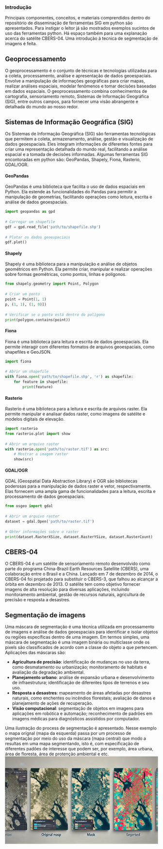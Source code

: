 ### Introdução
Principais componentes, conceitos, e materiais comprendidos dentro do repositório de disseminação de ferramentas SIG em python são apresentados. Para instigar o leitor já são mostrados exemplos sucintos de uso das ferramentas python. Há espaço também para uma explanação acerca do satélite CBERS-04. Uma introdução à tecnica de segmentação de imagens é feita.

## Geoprocessamento
O geoprocessamento é o conjunto de técnicas e tecnologias utilizadas para a coleta, processamento, análise e apresentação de dados geoespaciais. Envolve a manipulação de informações geográficas para criar mapas, realizar análises espaciais, modelar fenômenos e tomar decisões baseadas em dados espaciais. O geoprocessamento combina conhecimentos de cartografia, sensoriamento remoto, Sistemas de Informação Geográfica (SIG), entre outros campos, para fornecer uma visão abrangente e detalhada do mundo ao nosso redor.

## Sistemas de Informação Geográfica (SIG)
Os Sistemas de Informação Geográfica (SIG) são ferramentas tecnológicas que permitem a coleta, armazenamento, análise, gestão e visualização de dados geoespaciais. Eles integram informações de diferentes fontes para criar uma representação detalhada do mundo real, facilitando a análise espacial e a tomada de decisões informadas. Algumas ferramentas SIG encontoradas em python são: GeoPandas, Shapely, Fiona, Rasterio, GDAL/OGR.

#### GeoPandas
GeoPandas é uma biblioteca que facilita o uso de dados espaciais em Python. Ela estende as funcionalidades do Pandas para permitir a manipulação de geometrias, facilitando operações como leitura, escrita e análise de dados geoespaciais.

```python 
import geopandas as gpd

# Carregar um shapefile
gdf = gpd.read_file('path/to/shapefile.shp')

# Plotar os dados geoespaciais
gdf.plot()
```

#### Shapely
Shapely é uma biblioteca para a manipulação e análise de objetos geométricos em Python. Ela permite criar, manipular e realizar operações sobre formas geométricas, como pontos, linhas e polígonos.

```python
from shapely.geometry import Point, Polygon

# Criar um ponto
point = Point(1, 1)
p, (1, 1), (1, 0)])

# Verificar se o ponto está dentro do polígono
print(polygon.contains(point))
```

#### Fiona 
Fiona é uma biblioteca para leitura e escrita de dados geoespaciais. Ela permite interagir com diferentes formatos de arquivos geoespaciais, como shapefiles e GeoJSON.

```python
import fiona

# Abrir um shapefile
with fiona.open('path/to/shapefile.shp', 'r') as shapefile:
    for feature in shapefile:
        print(feature)
```

#### Rasterio
Rasterio é uma biblioteca para a leitura e escrita de arquivos raster. Ela permite manipular e analisar dados raster, como imagens de satélite e modelos digitais de elevação.

```python
import rasterio
from rasterio.plot import show

# Abrir um arquivo raster
with rasterio.open('path/to/raster.tif') as src:
    # Mostrar a imagem raster
    show(src)
```

#### GDAL/OGR
GDAL (Geospatial Data Abstraction Library) e OGR são bibliotecas poderosas para a manipulação de dados raster e vetor, respectivamente. Elas fornecem uma ampla gama de funcionalidades para a leitura, escrita e processamento de dados geoespaciais.

```python
from osgeo import gdal

# Abrir um arquivo raster
dataset = gdal.Open('path/to/raster.tif')

# Obter informações sobre o raster
print(dataset.RasterXSize, dataset.RasterYSize, dataset.RasterCount)

```

## CBERS-04
O CBERS-04 é um satélite de sensoriamento remoto desenvolvido como parte do programa China-Brazil Earth Resources Satellite (CBERS), uma colaboração entre o Brasil e a China. Lançado em 7 de dezembro de 2014, o CBERS-04 foi projetado para substituir o CBERS-3, que falhou ao alcançar a órbita em dezembro de 2013. O satélite tem como objetivo fornecer imagens de alta resolução para diversas aplicações, incluindo monitoramento ambiental, gestão de recursos naturais, agricultura de precisão e resposta a desastres.

## Segmentação de imagens
Uma máscara de segmentação é uma técnica utilizada em processamento de imagens e análise de dados geoespaciais para identificar e isolar objetos ou regiões específicas dentro de uma imagem. Em termos simples, uma máscara de segmentação é uma imagem binária ou multiclasse onde os pixels são classificados de acordo com a classe do objeto a que pertencem. Aplicações das máscaras são:
* **Agricultura de precisão**: identificação de mudanças no uso da terra, como desmatamento ou urbanização; monitoramento de habitats e avaliação da degradação ambiental.
* **Planejamento urbano**: análise de expansão urbana e desenvolvimento de infraestrutura; identificação de diferentes tipos de terrenos e seu uso.
* **Resposta a desastres**: mapeamento de áreas afetadas por desastres naturais, como enchentes ou incêndios florestais; avaliação de danos e planejamento de ações de recuperação.
* **Visão computacional**: segmentação de objetos em imagens para aplicações em robótica e automação; reconhecimento de padrões em imagens médicas para diagnósticos assistidos por computador.

Uma ilustração do process de segmentação é apresentado. Nesse exemplo o mapa orignal (mapa da esquerda) passa por um processo de segmentação por meio do uso da máscara (mapa central) que modo a resultas em uma mapa segmentando, isto é, com especificação de diferentes padões de interesse que podem ser, por exemplo, área urbana, área de floresta, área de protenção ambiental e etc.
![image info](../assets/segmentation.png)
